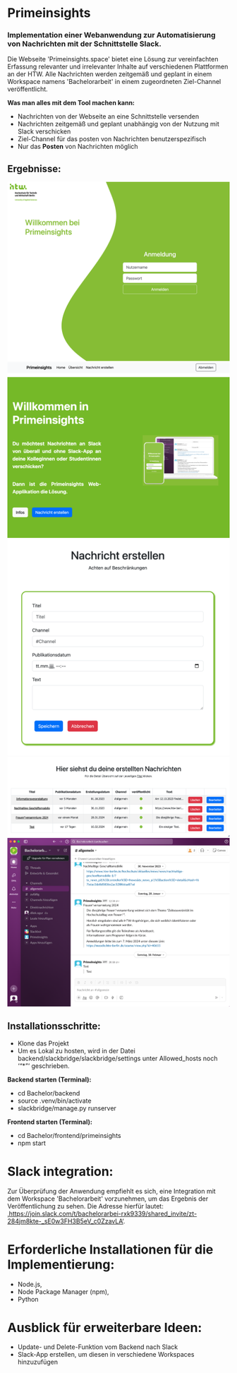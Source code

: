 # Primeinsights 

### Implementation einer Webanwendung zur Automatisierung von Nachrichten mit der Schnittstelle Slack.

Die Webseite 'Primeinsights.space' bietet eine Lösung zur vereinfachten Erfassung relevanter und irrelevanter Inhalte auf verschiedenen Plattformen an der HTW. Alle Nachrichten werden zeitgemäß und geplant in einem Workspace namens 'Bachelorarbeit' in einem zugeordneten Ziel-Channel veröffentlicht.


**Was man alles mit dem Tool machen kann:**

- Nachrichten von der Webseite an eine Schnittstelle versenden 
- Nachrichten zeitgemäß und geplant unabhängig von der Nutzung mit Slack verschicken
- Ziel-Channel für das posten von Nachrichten benutzerspezifisch
- Nur das **Posten** von Nachrichten möglich 


## Ergebnisse: 
![Login der Nutzerin](/frontend/primeinsights/public/img/Login.png)
![Startseite](/frontend/primeinsights/public/img/startseite.png)
![Erstellen einer Nachricht](/frontend/primeinsights/public/img/Nachricht.png)
![Übersichtliste](/frontend/primeinsights/public/img/uebersicht.png)
![Veröffentlichung in Slack](/frontend/primeinsights/public/img/slack.png)


## Installationsschritte:
- Klone das Projekt 
- Um es Lokal zu hosten, wird in der Datei backend/slackbridge/slackbridge/settings unter Allowed_hosts noch ‘“*”‘ geschrieben. 


**Backend starten (Terminal):** 
- cd Bachelor/backend
- source .venv/bin/activate
- slackbridge/manage.py runserver

**Frontend starten (Terminal):**
- cd Bachelor/frontend/primeinsights
- npm start


# Slack integration:
Zur Überprüfung der Anwendung empfiehlt es sich, eine Integration mit dem Workspace 'Bachelorarbeit' vorzunehmen, um das Ergebnis der Veröffentlichung zu sehen. Die Adresse hierfür lautet: ‚https://join.slack.com/t/bachelorarbei-rxk9339/shared_invite/zt-284jm8kte-_sE0w3FH3B5eV_c0ZzavLA‘. 


# Erforderliche Installationen für die Implementierung:
- Node.js,
- Node Package Manager (npm),
- Python


# Ausblick für erweiterbare Ideen:
- Update- und Delete-Funktion vom Backend nach Slack 
- Slack-App erstellen, um diesen in verschiedene Workspaces hinzuzufügen 




